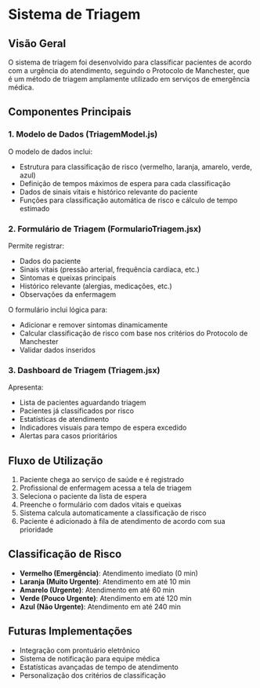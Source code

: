 # Sistema de Triagem

## Visão Geral

O sistema de triagem foi desenvolvido para classificar pacientes de acordo com a urgência do atendimento, seguindo o Protocolo de Manchester, que é um método de triagem amplamente utilizado em serviços de emergência médica.

## Componentes Principais

### 1. Modelo de Dados (TriagemModel.js)

O modelo de dados inclui:

- Estrutura para classificação de risco (vermelho, laranja, amarelo, verde, azul)
- Definição de tempos máximos de espera para cada classificação
- Dados de sinais vitais e histórico relevante do paciente
- Funções para classificação automática de risco e cálculo de tempo estimado

### 2. Formulário de Triagem (FormularioTriagem.jsx)

Permite registrar:

- Dados do paciente
- Sinais vitais (pressão arterial, frequência cardíaca, etc.)
- Sintomas e queixas principais
- Histórico relevante (alergias, medicações, etc.)
- Observações da enfermagem

O formulário inclui lógica para:

- Adicionar e remover sintomas dinamicamente
- Calcular classificação de risco com base nos critérios do Protocolo de Manchester
- Validar dados inseridos

### 3. Dashboard de Triagem (Triagem.jsx)

Apresenta:

- Lista de pacientes aguardando triagem
- Pacientes já classificados por risco
- Estatísticas de atendimento
- Indicadores visuais para tempo de espera excedido
- Alertas para casos prioritários

## Fluxo de Utilização

1. Paciente chega ao serviço de saúde e é registrado
2. Profissional de enfermagem acessa a tela de triagem
3. Seleciona o paciente da lista de espera
4. Preenche o formulário com dados vitais e queixas
5. Sistema calcula automaticamente a classificação de risco
6. Paciente é adicionado à fila de atendimento de acordo com sua prioridade

## Classificação de Risco

- **Vermelho (Emergência)**: Atendimento imediato (0 min)
- **Laranja (Muito Urgente)**: Atendimento em até 10 min
- **Amarelo (Urgente)**: Atendimento em até 60 min
- **Verde (Pouco Urgente)**: Atendimento em até 120 min
- **Azul (Não Urgente)**: Atendimento em até 240 min

## Futuras Implementações

- Integração com prontuário eletrônico
- Sistema de notificação para equipe médica
- Estatísticas avançadas de tempo de atendimento
- Personalização dos critérios de classificação 
